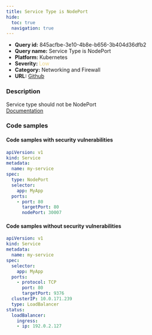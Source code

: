 ```yaml
---
title: Service Type is NodePort
hide:
  toc: true
  navigation: true
---
```


<style>
  .highlight .hll {
    background-color: #ff171742;
  }
  .md-content {
    max-width: 1100px;
    margin: 0 auto;
  }
</style>

-   **Query id:** 845acfbe-3e10-4b8e-b656-3b404d36dfb2
-   **Query name:** Service Type is NodePort
-   **Platform:** Kubernetes
-   **Severity:** <span style="color:#edd57e">Low</span>
-   **Category:** Networking and Firewall
-   **URL:** [Github](https://github.com/Checkmarx/kics/tree/master/assets/queries/k8s/service_type_is_nodeport)

### Description
Service type should not be NodePort<br>
[Documentation](https://kubernetes.io/docs/concepts/services-networking/service/)

### Code samples
#### Code samples with security vulnerabilities
```yaml title="Positive test num. 1 - yaml file" hl_lines="6"
apiVersion: v1
kind: Service
metadata:
  name: my-service
spec:
  type: NodePort
  selector:
    app: MyApp
  ports:
    - port: 80
      targetPort: 80
      nodePort: 30007
```


#### Code samples without security vulnerabilities
```yaml title="Negative test num. 1 - yaml file"
apiVersion: v1
kind: Service
metadata:
  name: my-service
spec:
  selector:
    app: MyApp
  ports:
    - protocol: TCP
      port: 80
      targetPort: 9376
  clusterIP: 10.0.171.239
  type: LoadBalancer
status:
  loadBalancer:
    ingress:
    - ip: 192.0.2.127
```
